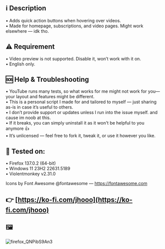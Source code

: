 ## ℹ️ Description
• Adds quick action buttons when hovering over videos.  
• Made for homepage, subscriptions, and video pages. Might work elsewhere — idk tho.  

## ⚠️ Requirement
• Video preview is not supported. Disable it, won’t work with it on.  
• English only.  

## 🆘 Help & Troubleshooting
• YouTube runs many tests, so what works for me might not work for you—your layout and features might be different.  
• This is a personal script I made for and tailored to myself — just sharing as-is in case it’s useful to others.  
• I don’t provide support or updates unless I run into the issue myself. and cause im noob at this.  
• If it breaks, you can simply uninstall it as it won't be helpful to you anymore 👍  
• It’s unlicensed — feel free to fork it, tweak it, or use it however you like.  

## 🦥 Tested on:
• Firefox 137.0.2 (64-bit)  
• Windows 11 23H2 22631.5189  
• Violentmonkey v2.31.0  

Icons by Font Awesome @fontawesome — https://fontawesome.com  

## 👉 [https://ko-fi.com/jhooo](https://ko-fi.com/jhooo)

## 🖼️
![firefox_QNPibS9An3](https://github.com/user-attachments/assets/665c1c32-86a9-460c-9ecd-5681f4a1fdb3)
